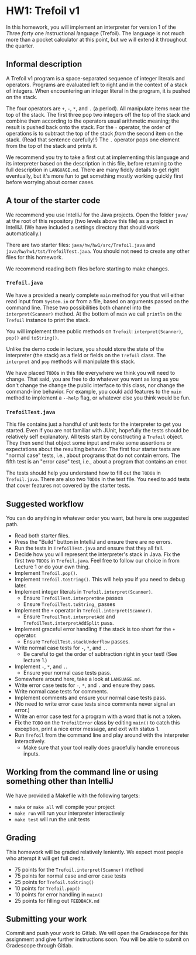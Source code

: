 # HW1: Trefoil v1

In this homework, you will implement an interpreter for version 1 of the *T*h*re*e
*f*orty *o*ne *i*nstructional *l*anguage (Trefoil). The language is not much more than a
pocket calculator at this point, but we will extend it throughout the quarter.

## Informal description

A Trefoil v1 program is a space-separated sequence of integer literals and operators.
Programs are evaluated left to right and in the context of a stack of integers.
When encountering an integer literal in the program, it is pushed on the stack.

The four operators are `+`, `-`, `*`, and `.` (a period). All manipulate items
near the top of the stack. The first three pop two integers off the top of the
stack and combine them according to the operators usual arithmetic meaning; the
result is pushed back onto the stack. For the `-` operator, the order of
operations is to subtract the top of the stack *from* the second item on the
stack. (Read that sentence carefully!!) The `.` operator pops one element from
the top of the stack and prints it.

We recommend you try to take a first cut at implementing this language and its
interpreter based on the description in this file, before returning to the full
description in `LANGUAGE.md`. There are many fiddly details to get right
eventually, but it's more fun to get something mostly working quickly first
before worrying about corner cases.

## A tour of the starter code

We recommend you use IntelliJ for the Java projects. Open the folder `java/` at
the root of this repository (two levels above this file) as a project in
IntelliJ. (We have included a settings directory that should work
automatically.)

There are two starter files: `java/hw/hw1/src/Trefoil.java` and
`java/hw/hw1/tst/TrefoilTest.java`. You should not need to create any other
files for this homework.

We recommend reading both files before starting to make changes.

### `Trefoil.java`

We have a provided a nearly complete `main` method for you that will either read
input from `System.in` or from a file, based on arguments passed on the command
line. These two possibilities both channel into the `interpret(Scanner)` method.
At the bottom of `main` we call `println` on the `Trefoil` instance to print the
stack.

You will implement three public methods on `Trefoil`: `interpret(Scanner)`,
`pop()` and `toString()`.

Unlike the demo code in lecture, you should store the state of the interpreter
(the stack) as a field or fields on the `Trefoil` class. The `interpret` and
`pop` methods will manipulate this stack.

We have placed `TODO`s in this file everywhere we think you will need to change.
That said, you are free to do whatever you want as long as you don't change the
change the public interface to this class, nor change the command-line behavior.
For example, you could add features to the `main` method to implement a `--help`
flag, or whatever else you think would be fun.

### `TrefoilTest.java`

This file contains just a handful of unit tests for the interpreter to get you
started. Even if you are not familiar with JUnit, hopefully the tests should be
relatively self explanatory. All tests start by constructing a `Trefoil` object.
They then send that object some input and make some assertions or expectations
about the resulting behavior. The first four starter tests are "normal case"
tests, i.e., about programs that do not contain errors. The fifth test is an
"error case" test, i.e., about a program that contains an error.

The tests should help you understand how to fill out the `TODO`s in `Trefoil.java`.
There are also two `TODO`s in the test file. You need to add tests that cover features
not covered by the starter tests.

## Suggested workflow

You can do anything in whatever order you want, but here is one suggested path.

- Read both starter files.
- Press the "Build" button in IntelliJ and ensure there are no errors.
- Run the tests in `TrefoilTest.java` and ensure that they all fail.
- Decide how you will represent the interpreter's stack in Java. Fix the first
  two `TODO`s in `Trefoil.java`. Feel free to follow our choice in from Lecture
  1 or do your own thing.
- Implement `Trefoil.pop()`.
- Implement `Trefoil.toString()`. This will help you if you need to debug later.
- Implement integer literals in `Trefoil.interpret(Scanner)`.
  - Ensure `TrefoilTest.interpretOne` passes
  - Ensure `TrefoilTest.toString_` passes
- Implement the `+` operator in `Trefoil.interpret(Scanner)`.
  - Ensure `TrefoilTest.interpretAdd` and `TrefoilTest.interpretAddSplit` pass.
- Implement graceful error handling if the stack is too short for the `+` operator.
  - Ensure `TrefoilTest.stackUnderflow` passes.
- Write normal case tests for `-`, `*`, and `.`.
  - Be careful to get the order of subtraction right in your test! (See lecture 1.)
- Implement `-`, `*`, and `.`.
  - Ensure your normal case tests pass.
- Somewhere around here, take a look at `LANGUAGE.md`.
- Write error case tests for `-`, `*`, and `.` and ensure they pass.
- Write normal case tests for comments.
- Implement comments and ensure your normal case tests pass.
- (No need to write error case tests since comments never signal an error.)
- Write an error case test for a program with a word that is not a token.
- Fix the `TODO` on the `TrefoilError` class by editing `main()` to catch this
  exception, print a nice error message, and exit with status 1.
- Run `Trefoil` from the command line and play around with the interpreter
  interactively.
  - Make sure that your tool really does gracefully handle erroneous inputs.

## Working from the command line or using something other than IntelliJ

We have provided a Makefile with the following targets:
- `make` or `make all` will compile your project
- `make run` will run your interpreter interactively
- `make test` will run the unit tests

## Grading

This homework will be graded relatively leniently. We expect most people who
attempt it will get full credit.

- 75 points for the `Trefoil.interpret(Scanner)` method
- 75 points for normal case and error case tests
- 25 points for `Trefoil.toString()`
- 10 points for `Trefoil.pop()`
- 10 points for error handling in `main()`
- 25 points for filling out `FEEDBACK.md`

## Submitting your work

Commit and push your work to Gitlab. We will open the Gradescope for this
assignment and give further instructions soon. You will be able to submit on
Gradescope through Gitlab.

